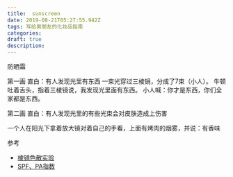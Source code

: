 ```yaml
---
title:  sunscreen
date: 2019-08-21T05:27:55.942Z
tags: 写给男朋友的化妆品指南
categories:
draft: true
description: 
---
```


防晒霜

第一画
直白：有人发现光里有东西
一束光穿过三棱镜，分成了7束（小人）。
牛顿吐着舌头，指着三棱镜说，我发现光里面有东西。
小人喊：你才是东西，你们全家都是东西。



第二画
直白：有人发现光里的有些光束会对皮肤造成上伤害

一个人在阳光下拿着放大镜对着自己的手看，上面有烤肉的烟雾，并说：有香味





参考  

- [棱镜色散实验](https://baike.baidu.com/item/%E6%A3%B1%E9%95%9C%E8%89%B2%E6%95%A3%E5%AE%9E%E9%AA%8C)
- [SPF、PA指数](http://baijiahao.baidu.com/s?id=1596093608702614509&wfr=spider&for=pc)